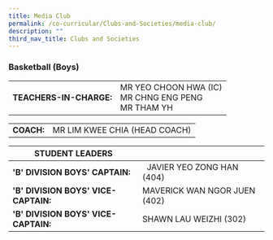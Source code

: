 ```yaml
---
title: Media Club
permalink: /co-curricular/Clubs-and-Societies/media-club/
description: ""
third_nav_title: Clubs and Societies
---
```

### Basketball (Boys)

|  	|  	|
|---	|---	|
| **TEACHERS-IN-CHARGE:** 	| MR YEO CHOON HWA (IC)<br>MR CHNG ENG PENG <br> MR THAM YH 	|

|  	|  	|
|---	|---	|
| **COACH:** 	| MR LIM KWEE CHIA (HEAD COACH) 	|

| STUDENT LEADERS 	|  	|
|---	|---	|
| **'B' DIVISION BOYS' CAPTAIN:** 	|   JAVIER YEO ZONG HAN (404)	|
| **'B' DIVISION BOYS' VICE-CAPTAIN:** 	| MAVERICK WAN NGOR JUEN (402) 	| 
| **'B' DIVISION BOYS' VICE-CAPTAIN:** 	| SHAWN LAU WEIZHI (302) 	|